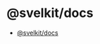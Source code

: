 # @svelkit/docs

<!-- START doctoc generated TOC please keep comment here to allow auto update -->
<!-- DON'T EDIT THIS SECTION, INSTEAD RE-RUN doctoc TO UPDATE -->

- [@svelkit/docs](#svelkitdocs)

<!-- END doctoc generated TOC please keep comment here to allow auto update -->
